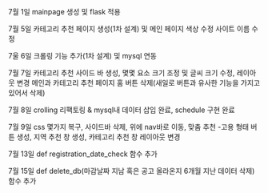 7월 1일 mainpage 생성 및 flask 적용

7월 5일 카테고리 추천 페이지 생성(1차 설계) 및 메인 페이지 색상 수정
        사이트 이름 수정

7울 6일 크롤링 기능 추가(1차 설계) 및 mysql 연동

7월 7일 카테고리 추천 사이드 바 생성, 몇몇 요소 크기 조정 및 글씨 크기 수정, 레이아웃 변경
        메인과 카테고리 추천 페이지 홈 버튼 삭제(새일로 버튼과 유사한 기능을 가지고 있어서 삭제) 

7월 8일 crolling 리팩토링 & mysql내 데이터 삽입 완료, schedule 구현 완료

7월 9일 css 몇가지 복구, 사이드바 삭제, 위에 nav바로 이동, 맞춤 추천 -고용 형태 버튼 생성, 지역 추천 창 생성, 카테고리 추천 창 레이아웃 변경

7월 13일 def registration_date_check 함수 추가

7월 15일 def delete_db(마감날짜 지남 혹은 공고 올라온지 6개월 지난 데이터 삭제) 함수 추가